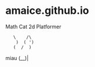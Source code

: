 # amaice.github.io
Math Cat 2d Platformer


       \    /\
        )  ( ')
       (  /  )
 miau   \(__)|
